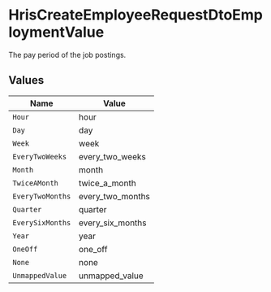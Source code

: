 # HrisCreateEmployeeRequestDtoEmploymentValue

The pay period of the job postings.


## Values

| Name             | Value            |
| ---------------- | ---------------- |
| `Hour`           | hour             |
| `Day`            | day              |
| `Week`           | week             |
| `EveryTwoWeeks`  | every_two_weeks  |
| `Month`          | month            |
| `TwiceAMonth`    | twice_a_month    |
| `EveryTwoMonths` | every_two_months |
| `Quarter`        | quarter          |
| `EverySixMonths` | every_six_months |
| `Year`           | year             |
| `OneOff`         | one_off          |
| `None`           | none             |
| `UnmappedValue`  | unmapped_value   |